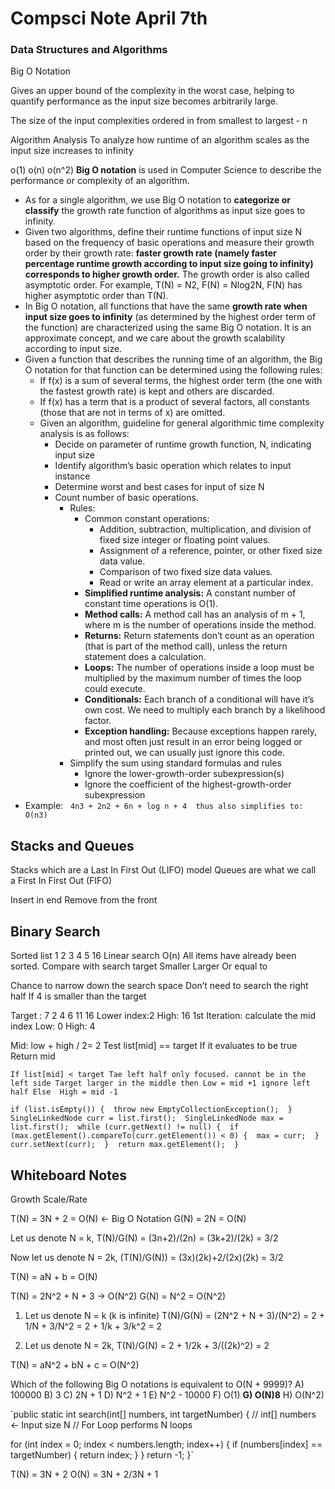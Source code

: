 # Compsci Note April 7th
### Data Structures and Algorithms
Big O Notation

Gives an upper bound of the complexity in the worst case, helping to quantify performance as the input size becomes arbitrarily large.

The size of the input complexities ordered in from smallest to largest - n


Algorithm Analysis
To analyze how runtime of an algorithm scales as the input size increases to infinity

o(1)
o(n)
o(n^2)
**Big O notation** is used in Computer Science to describe the performance or complexity of an algorithm.
* As for a single algorithm, we use Big O notation to **categorize or classify** the growth rate function of algorithms as input size goes to infinity.
* Given two algorithms, define their runtime functions of input size N based on the frequency of basic operations and measure their growth order by their growth rate: **faster growth rate (namely faster percentage runtime growth according to input size going to infinity) corresponds to higher growth order.** The growth order is also called asymptotic order. For example, T(N) = N2, F(N) = Nlog2N, F(N) has higher asymptotic order than T(N).
* In Big O notation, all functions that have the same **growth rate when input size goes to infinity** (as determined by the highest order term of the function) are characterized using the same Big O notation. It is an approximate concept, and we care about the growth scalability according to input size.
* Given a function that describes the running time of an algorithm, the Big O notation for that function can be determined using the following rules:
    * If f(x) is a sum of several terms, the highest order term (the one with the fastest growth rate) is kept and others are discarded.
    * If f(x) has a term that is a product of several factors, all constants (those that are not in terms of x) are omitted.
    * Given an algorithm, guideline for general algorithmic time complexity analysis is as follows:
        * Decide on parameter of runtime growth function, N, indicating input size
        * Identify algorithm’s basic operation which relates to input instance
        * Determine worst and best cases for input of size N
        * Count number of basic operations.
            * Rules:
                * Common constant operations:
                    * Addition, subtraction, multiplication, and division of fixed size integer or floating point values.
                    * Assignment of a reference, pointer, or other fixed size data value.
                    * Comparison of two fixed size data values.
                    * Read or write an array element at a particular index.
                * **Simplified runtime analysis:** A constant number of constant time operations is O(1).
                * **Method calls:** A method call has an analysis of m + 1, where m is the number of operations inside the method.
                * **Returns:** Return statements don’t count as an operation (that is part of the method call), unless the return statement does a calculation.
                * **Loops:** The number of operations inside a loop must be multiplied by the maximum number of times the loop could execute.
                * **Conditionals:** Each branch of a conditional will have it’s own cost. We need to multiply each branch by a likelihood factor.
                * **Exception handling:** Because exceptions happen rarely, and most often just result in an error being logged or printed out, we can usually just ignore this code.
            * Simplify the sum using standard formulas and rules
                * Ignore the lower-growth-order subexpression(s)
                * Ignore the coefficient of the highest-growth-order subexpression
* Example:   `4n3 + 2n2 + 6n + log n + 4  thus also simplifies to: O(n3) `

## Stacks and Queues
Stacks which are a Last In First Out (LIFO) model
Queues are what we call a First In First Out (FIFO)

Insert in end
Remove from the front

## Binary Search
Sorted list 1 2 3 4 5 16
Linear search O(n) All items have already been sorted.
Compare with search target
Smaller
Larger 
Or equal to

Chance to narrow down the search space
Don’t need to search the right half 
If 4 is smaller than the target 



Target : 7
2 4 6 11 16
Lower index:2 
High: 16
1st Iteration: calculate the mid index
Low: 0
High: 4

Mid: low + high / 2= 2
Test list[mid] == target
If it evaluates to be true
Return mid

`If list[mid] < target
Tae left half only focused. cannot be in the left side
Target larger in the middle then
Low = mid +1 ignore left half
Else 
High = mid -1`


`if (list.isEmpty()) { 
	throw new EmptyCollectionException(); 
} 
SingleLinkedNode curr = list.first(); 
SingleLinkedNode max = list.first(); 
	while (curr.getNext() != null) { 
		if (max.getElement().compareTo(curr.getElement()) < 0) { 
	max = curr; 
}
curr.setNext(curr); 
} 
return max.getElement(); 
}`

## Whiteboard Notes

Growth Scale/Rate

T(N) = 3N + 2 = O(N) <- Big O Notation
G(N) = 2N = O(N)

Let us denote N = k, T(N)/G(N) = (3n+2)/(2n) = (3k+2)/(2k) = 3/2

Now let us denote N = 2k, (T(N)/G(N)) = (3x)(2k)+2/(2x)(2k) = 3/2

T(N) = aN + b = O(N)

T(N) = 2N^2 + N + 3 -> O(N^2)
G(N) = N^2 = O(N^2)

1. Let us denote N = k (k is infinite)
T(N)/G(N) = (2N^2 + N + 3)/(N^2) = 2 + 1/N + 3/N^2 = 2 + 1/k + 3/k^2 = 2

2. Let us denote N = 2k, T(N)/G(N) = 2 + 1/2k + 3/((2k)^2) = 2

T(N) = aN^2 + bN + c = O(N^2)

Which of the following Big O notations is equivalent to O(N + 9999)?
	A) 100000
	B) 3
	C) 2N + 1
	D) N^2 + 1
	E) N^2 - 10000
	F) O(1)
	**G) O(N)8**
	H) O(N^2) 

`public static int search(int[] numbers, int targetNumber)
{
// int[] numbers <- Input size N
// For Loop performs N loops

  for (int index = 0; index < numbers.length; index++)
  {
    if (numbers[index] == targetNumber)
    {
      return index;
    }
  }
  return -1;
}`

T(N) = 3N + 2
O(N) = 3N + 2/3N + 1


